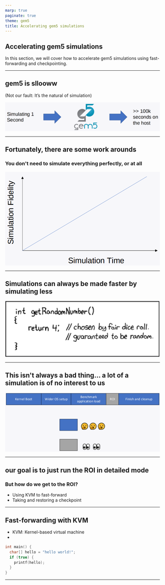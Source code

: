 ```yaml
---
marp: true
paginate: true
theme: gem5
title: Accelerating gem5 simulations
---
```


<!-- _class: title -->

## Accelerating gem5 simulations

In this section, we will cover how to accelerate gem5 simulations using fast-forwarding and checkpointing.

---

## gem5 is sllooww

(Not our fault: It’s the natural of simulation)

![width:1200 bg](08-accelerating-simulation-img/fig1.png)

---

## Fortunately, there are some work arounds

### You don't need to simulate everything perfectly, or at all

![width:600 bg](08-accelerating-simulation-img/fig2.png)

---

## Simulations can always be made faster by simulating less

![width:720 bg](08-accelerating-simulation-img/fig3.png)

---

## This isn't always a bad thing... a lot of a simulation is of no interest to us

![width:990 bg](08-accelerating-simulation-img/fig4.png)

---

## our goal is to just run the ROI in detailed mode


### But how do we get to the ROI?

- Using KVM to fast-forward
- Taking and restoring a checkpoint

---

## Fast-forwarding with KVM

- KVM: Kernel-based virtual machine
-

```c
int main() {
  char[] hello = "hello world!";
  if (true) {
    printf(hello);
  }
}
```

---

